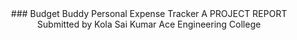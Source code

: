 <div align="center">
### Budget Buddy
Personal Expense Tracker
A PROJECT REPORT
Submitted by
Kola Sai Kumar
Ace Engineering College
 </div>
